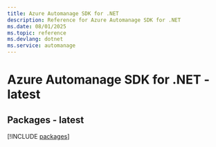 ```yaml
---
title: Azure Automanage SDK for .NET
description: Reference for Azure Automanage SDK for .NET
ms.date: 08/01/2025
ms.topic: reference
ms.devlang: dotnet
ms.service: automanage
---
```

# Azure Automanage SDK for .NET - latest
## Packages - latest
[!INCLUDE [packages](automanage-index.md)]